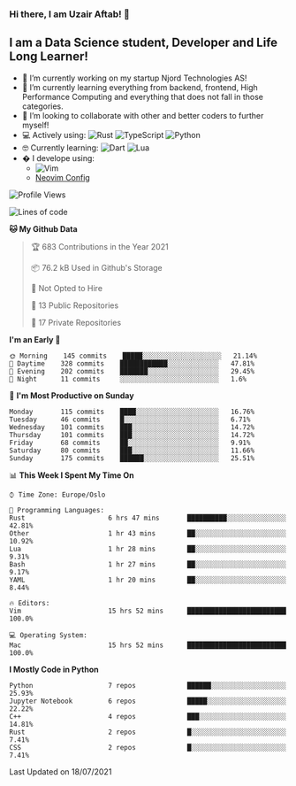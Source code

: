 ### Hi there, I am Uzair Aftab! 👋

## I am a Data Science student, Developer and Life Long Learner!
- 🔭 I’m currently working on my startup Njord Technologies AS!
- 🌱 I’m currently learning everything from backend, frontend, High Performance Computing and everything that does not fall in those categories.
- 👯 I’m looking to collaborate with other and better coders to further myself!
- 💻 Actively using: <img alt="Rust" src="https://img.shields.io/badge/rust-%23000000.svg?style=for-the-badge&logo=rust&logoColor=white"/> <img alt="TypeScript" src="https://img.shields.io/badge/typescript-%23007ACC.svg?style=for-the-badge&logo=typescript&logoColor=white"/> <img alt="Python" src="https://img.shields.io/badge/python-%2314354C.svg?style=for-the-badge&logo=python&logoColor=white"/>
- 🤓 Currently learning: <img alt="Dart" src="https://img.shields.io/badge/dart-%230175C2.svg?style=for-the-badge&logo=dart&logoColor=white"/> <img alt="Lua" src="https://img.shields.io/badge/lua-%232C2D72.svg?style=for-the-badge&logo=lua&logoColor=white"/> 
- � I develope using: 
  -  <img alt="Vim" src="https://img.shields.io/badge/VIM-%2311AB00.svg?style=for-the-badge&logo=vim&logoColor=white"/>
  -  [Neovim Config](https://github.com/ChristianChiarulli/LunarVim)
<!--START_SECTION:waka-->
![Profile Views](http://img.shields.io/badge/Profile%20Views-182-blue)

![Lines of code](https://img.shields.io/badge/From%20Hello%20World%20I%27ve%20Written-1.7%20million%20lines%20of%20code-blue)

**🐱 My Github Data** 

> 🏆 683 Contributions in the Year 2021
 > 
> 📦 76.2 kB Used in Github's Storage 
 > 
> 🚫 Not Opted to Hire
 > 
> 📜 13 Public Repositories 
 > 
> 🔑 17 Private Repositories  
 > 
**I'm an Early 🐤** 

```text
🌞 Morning    145 commits    █████░░░░░░░░░░░░░░░░░░░░   21.14% 
🌆 Daytime    328 commits    ████████████░░░░░░░░░░░░░   47.81% 
🌃 Evening    202 commits    ███████░░░░░░░░░░░░░░░░░░   29.45% 
🌙 Night      11 commits     ░░░░░░░░░░░░░░░░░░░░░░░░░   1.6%

```
📅 **I'm Most Productive on Sunday** 

```text
Monday       115 commits    ████░░░░░░░░░░░░░░░░░░░░░   16.76% 
Tuesday      46 commits     █░░░░░░░░░░░░░░░░░░░░░░░░   6.71% 
Wednesday    101 commits    ███░░░░░░░░░░░░░░░░░░░░░░   14.72% 
Thursday     101 commits    ███░░░░░░░░░░░░░░░░░░░░░░   14.72% 
Friday       68 commits     ██░░░░░░░░░░░░░░░░░░░░░░░   9.91% 
Saturday     80 commits     ███░░░░░░░░░░░░░░░░░░░░░░   11.66% 
Sunday       175 commits    ██████░░░░░░░░░░░░░░░░░░░   25.51%

```


📊 **This Week I Spent My Time On** 

```text
⌚︎ Time Zone: Europe/Oslo

💬 Programming Languages: 
Rust                     6 hrs 47 mins       ██████████░░░░░░░░░░░░░░░   42.81% 
Other                    1 hr 43 mins        ██░░░░░░░░░░░░░░░░░░░░░░░   10.92% 
Lua                      1 hr 28 mins        ██░░░░░░░░░░░░░░░░░░░░░░░   9.31% 
Bash                     1 hr 27 mins        ██░░░░░░░░░░░░░░░░░░░░░░░   9.17% 
YAML                     1 hr 20 mins        ██░░░░░░░░░░░░░░░░░░░░░░░   8.44%

🔥 Editors: 
Vim                      15 hrs 52 mins      █████████████████████████   100.0%

💻 Operating System: 
Mac                      15 hrs 52 mins      █████████████████████████   100.0%

```

**I Mostly Code in Python** 

```text
Python                   7 repos             ██████░░░░░░░░░░░░░░░░░░░   25.93% 
Jupyter Notebook         6 repos             █████░░░░░░░░░░░░░░░░░░░░   22.22% 
C++                      4 repos             ███░░░░░░░░░░░░░░░░░░░░░░   14.81% 
Rust                     2 repos             █░░░░░░░░░░░░░░░░░░░░░░░░   7.41% 
CSS                      2 repos             █░░░░░░░░░░░░░░░░░░░░░░░░   7.41%

```



 Last Updated on 18/07/2021
<!--END_SECTION:waka-->
